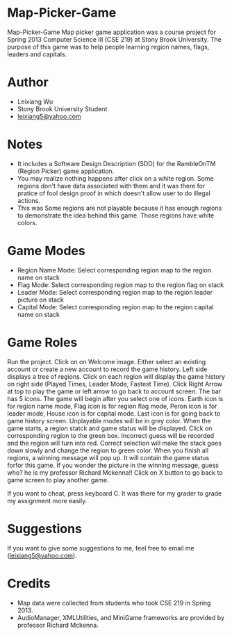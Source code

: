 Map-Picker-Game
===============

Map-Picker-Game Map picker game application was a course project for Spring 2013 Computer Science III (CSE 219) at Stony Brook University.
The purpose of this game was to help people learning region names, flags, leaders and capitals.

Author
===============
* Leixiang Wu
* Stony Brook University Student <return>
* leixiang5@yahoo.com <return>

Notes
===============
* It includes a Software Design Description (SDD) for the RambleOnTM (Region Picker) game application.
* You may realize nothing happens after click on a white region. Some regions don't have data associated with them and it was there for pratice of fool design proof in which doesn't allow user to do illegal actions.
* This was Some regions are not playable because it has enough regions to demonstrate the idea behind this game. Those regions have white colors.

Game Modes
===============
* Region Name Mode: Select corresponding region map to the region name on stack
* Flag Mode: Select corresponding region map to the region flag on stack
* Leader Mode: Select corresponding region map to the region leader picture on stack
* Capital Mode: Select corresponding region map to the region capital name on stack
 
Game Roles
===============
Run the project. Click on on Welcome image. Either select an existing account or create a new account to record the game history. Left side displays a tree of regions. Click on each region will display the game history on right side (Played Times, Leader Mode, Fastest Time). Click Right Arrow at top to play the game or left arrow to go back to account screen. The bar has 5 icons. The game will begin after you select one of icons. Earth icon is for region name mode, Flag icon is for region flag mode, Peron icon is for leader mode, House icon is for capital mode. Last icon is for going back to game history screen. Unplayable modes will be in grey color. When the game starts, a region statck and game status will be displayed. Click on corresponding region to the green box. Incorrect guess will be recorded and the region will turn into red. Correct selection will make the stack goes down slowly and change the region to green color. When you finish all regions, a winning message will pop up. It will contain the game status forfor this game. If you wonder the picture in the winning message, guess who? he is my professor Richard Mckenna!! Click on X button to go back to game screen to play another game.

If you want to cheat, press keyboard C. It was there for my grader to grade my assignment more easily.

Suggestions
===============
If you want to give some suggestions to me, feel free to email me (leixiang5@yahoo.com).

Credits
===============
* Map data were collected from students who took CSE 219 in Spring 2013.
* AudioManager, XMLUtilities, and MiniGame frameworks are provided by professor Richard Mckenna.


